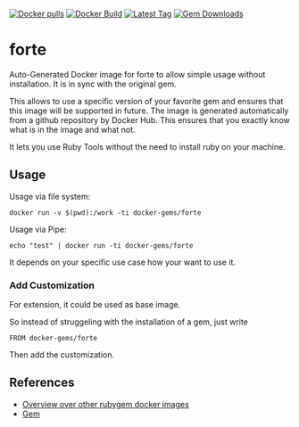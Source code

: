 [![Docker pulls](https://img.shields.io/docker/pulls/rubygem/forte.svg)](https://hub.docker.com/r/rubygem/forte/)
[![Docker Build](https://img.shields.io/docker/automated/rubygem/forte.svg)](https://hub.docker.com/r/rubygem/forte/)
[![Latest Tag](https://img.shields.io/github/tag/docker-rubygem/forte.svg)](https://hub.docker.com/r/rubygem/forte/)
[![Gem Downloads](https://img.shields.io/gem/dt/forte.svg)](https://rubygems.org/gems/forte/)
# forte

Auto-Generated Docker image for forte to allow simple usage without installation.
It is in sync with the original gem.

This allows to use a specific version of your favorite gem and ensures that this image will be supported in future.
The image is generated automatically from a github repository by Docker Hub.
This ensures that you exactly know what is in the image and what not.

It lets you use Ruby Tools without the need to install ruby on your machine.

## Usage

Usage via file system:

`docker run -v $(pwd):/work -ti docker-gems/forte`

Usage via Pipe:

`echo "test" | docker run -ti docker-gems/forte`

It depends on your specific use case how your want to use it.

### Add Customization

For extension, it could be used as base image.

So instead of struggeling with the installation of a gem, just write

`FROM docker-gems/forte`

Then add the customization.

## References

 - [Overview over other rubygem docker images](https://github.com/thinkbot/docker-rubygem)
 - [Gem](https://rubygems.org/gems/forte/)
